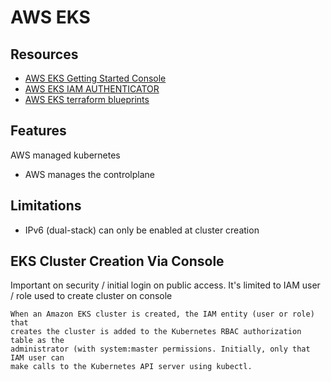 # AWS EKS

## Resources

- [AWS EKS Getting Started Console](https://docs.aws.amazon.com/eks/latest/userguide/getting-started-console.html)
- [AWS EKS IAM AUTHENTICATOR](https://docs.aws.amazon.com/eks/latest/userguide/install-aws-iam-authenticator.html)
- [AWS EKS terraform blueprints](https://aws-ia.github.io/terraform-aws-eks-blueprints/)

## Features
AWS managed kubernetes
- AWS manages the controlplane

## Limitations
- IPv6 (dual-stack) can only be enabled at cluster creation

## EKS Cluster Creation Via Console

Important on security / initial login on public access. It's limited to
IAM user / role used to create cluster on console

```
When an Amazon EKS cluster is created, the IAM entity (user or role) that
creates the cluster is added to the Kubernetes RBAC authorization table as the
administrator (with system:master permissions. Initially, only that IAM user can
make calls to the Kubernetes API server using kubectl.
```
